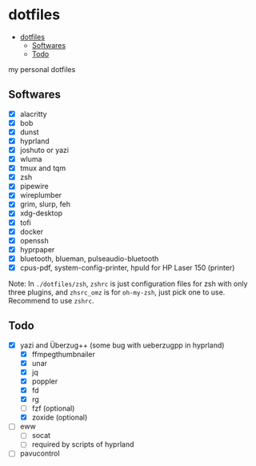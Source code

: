 # dotfiles

<!--toc:start-->
- [dotfiles](#dotfiles)
  - [Softwares](#softwares)
  - [Todo](#todo)
<!--toc:end-->

my personal dotfiles

## Softwares

- [x] alacritty
- [x] bob
- [x] dunst
- [x] hyprland
- [x] joshuto or yazi
- [x] wluma
- [x] tmux and tqm
- [x] zsh
- [x] pipewire
- [x] wireplumber
- [x] grim, slurp, feh
- [x] xdg-desktop
- [x] tofi
- [x] docker
- [x] openssh
- [x] hyprpaper
- [x] bluetooth, blueman, pulseaudio-bluetooth
- [x] cpus-pdf, system-config-printer, hpuld for HP Laser 150 (printer)

Note: In `./dotfiles/zsh`, `zshrc` is just configuration files for zsh with only three plugins, and `zhsrc_omz` is for `oh-my-zsh`, just pick one to use. Recommend to use `zshrc`.

## Todo

- [x] yazi and Überzug++ (some bug with ueberzugpp in hyprland)
    - [x] ffmpegthumbnailer
    - [x] unar
    - [x] jq
    - [x] poppler
    - [x] fd
    - [x] rg
    - [ ] fzf (optional)
    - [x] zoxide (optional)
- [ ] eww
    - [ ] socat
    - [ ] required by scripts of hyprland
- [ ] pavucontrol
